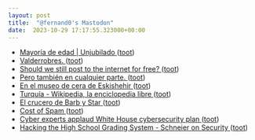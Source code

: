 ```yaml
---
layout: post
title:  "@fernand0's Mastodon"
date:  2023-10-29 17:17:55.323000+00:00
---
```

*  [
Mayoría de edad \| Unjubilado	 ](https://www.unjubilado.info/mayoria-de-edad) ([toot](https://mastodon.social/@fernand0/111319441429196871))
*  [Valderrobres. ](https://avecesunafoto.wordpress.com/2023/10/29/valderrobres) ([toot](https://mastodon.social/@fernand0/111319434770789039))
*  [Should we still post to the internet for free? ](https://www.hottakes.space/p/should-we-still-post-to-the-interne) ([toot](https://mastodon.social/@fernand0/111319269808559483))
*  [Pero también en cualquier parte. ](https://mastodon.social/@fernand0/111319234678239816) ([toot](https://mastodon.social/@fernand0/111319234678239816))
*  [En el museo de cera de Eskishehir ](https://mastodon.social/@fernand0/111319225029138193) ([toot](https://mastodon.social/@fernand0/111319225029138193))
*  [Turquía - Wikipedia, la enciclopedia libre ](https://es.m.wikipedia.org/wiki/Turqu%C3%AD) ([toot](https://mastodon.social/@fernand0/111319178524768100))
*  [El crucero de Barb y Star ](https://jj.github.io/shibot/preso) ([toot](https://mastodon.social/@fernand0/111318937606675314))
*  [Cost of Spam ](https://ma.tt/2023/10/cost-of-spam) ([toot](https://mastodon.social/@fernand0/111318730166263850))
*  [Cyber experts applaud White House cybersecurity plan ](https://securityintelligence.com/articles/cyber-experts-applaud-new-white-house-cybersecurity-plan) ([toot](https://mastodon.social/@fernand0/111318540826205640))
*  [Hacking the High School Grading System - Schneier on Security ](https://www.schneier.com/blog/archives/2023/10/hacking-the-high-school-grading-system.htm) ([toot](https://mastodon.social/@fernand0/111318256493230812))
